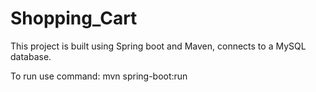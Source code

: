 # Shopping_Cart

This project is built using Spring boot and Maven, connects to a MySQL database.

To run use command: mvn spring-boot:run